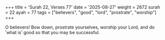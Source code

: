 +++
title = 'Surah 22, Verses 77'
date = '2025-08-27'
weight = 2672
surah = 22
ayah = 77
tags = ["believers", "good", "lord", "prostrate", "worship"]
+++

O believers! Bow down, prostrate yourselves, worship your Lord, and do ˹what is˺ good so that you may be successful.